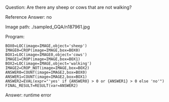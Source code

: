 Question: Are there any sheep or cows that are not walking?

Reference Answer: no

Image path: ./sampled_GQA/n187961.jpg

Program:

```
BOX0=LOC(image=IMAGE,object='sheep')
IMAGE0=CROP(image=IMAGE,box=BOX0)
BOX1=LOC(image=IMAGE0,object='cows')
IMAGE1=CROP(image=IMAGE,box=BOX1)
BOX2=LOC(image=IMAGE,object='walking')
IMAGE2=CROP_NOT(image=IMAGE,box=BOX2)
ANSWER0=COUNT(image=IMAGE2,box=BOX0)
ANSWER1=COUNT(image=IMAGE2,box=BOX1)
ANSWER2=EVAL(expr="'yes' if {ANSWER0} > 0 or {ANSWER1} > 0 else 'no'")
FINAL_RESULT=RESULT(var=ANSWER2)
```
Answer: runtime error


